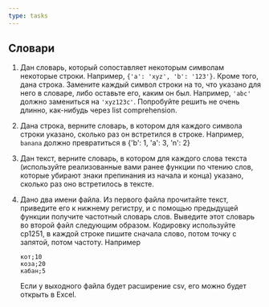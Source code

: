 ```yaml
---
type: tasks
---
```


## Словари
1. Дан словарь, который сопоставляет некоторым символам некоторые строки.
Например, `{'a': 'xyz', 'b': '123'}`. Кроме того, дана строка. Замените каждый символ строки
на то, что указано для него в словаре, либо оставьте его, каким он был. Например, `'abc'`
должно замениться на `'xyz123c'`. Попробуйте решить не очень длинно, как-нибудь через list
comprehension.
1. Дана строка, верните словарь, в котором для каждого символа строки указано, сколько раз он
встретился в строке. Например, `banana` должно превратиться в {'b': 1, 'a': 3, 'n': 2}
1. Дан текст, верните словарь, в котором для каждого слова текста (используйте реализованные
вами ранее функции по чтению слов, которые убирают знаки препинания из начала и конца) указано, сколько раз оно встретилось в тексте.
1. Дано два имени файла. Из первого файла прочитайте текст, приведите его к нижнему регистру, и
с помощью предыдущей
функции получите частотный словарь слов. Выведите этот словарь во второй файл следующим образом.
Кодировку используйте cp1251, в каждой строке пишите сначала слово, потом точку с запятой,
потом частоту. Например

    ```
    кот;10
    коза;20
    кабан;5
    ```

    Если у выходного файла будет расширение csv, его можно будет открыть в Excel.
